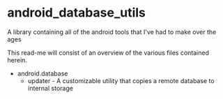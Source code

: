 # android_database_utils
A library containing all of the android tools that I've had to make over the ages  

This read-me will consist of an overview of the various files contained herein.

<ul>
  <li>android.database
    <ul>
      <li>updater - A customizable utility that copies a remote database to internal storage</li>
    </ul>
  </li>
</ul>
